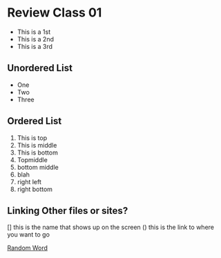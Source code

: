 # Review Class 01

- This is a 1st
- This is a 2nd
- This is a 3rd


## Unordered List

* One
* Two
* Three

## Ordered List
1. This is top
1. This is middle
1. This is bottom
1. Topmiddle
1. bottom middle
1. blah
1. right left
1. right bottom

## Linking Other files or sites?
[]()
[]
this is the name that shows up on the screen
()
this is the link to where you want to go

[Random Word](starwars.com)
